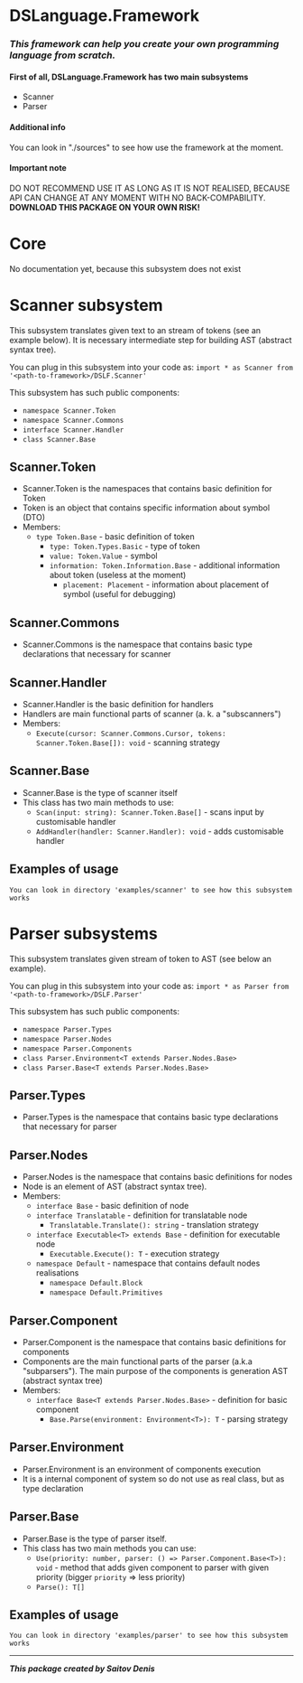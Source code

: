 # DSLanguage.Framework
<div>
  <h3>
    <em>
      This framework can help you create your own programming language from scratch.
    </em>
  </h3>
</div>
<div>
  <h4>First of all, DSLanguage.Framework has two main subsystems</h4>
  <ul> 
    <li>Scanner</li>
    <li>Parser</li>
  </ul>
</div>
<div>
  <h4>Additional info</h4>
  <p>You can look in "./sources" to see how use the framework at the moment.</p>
</div>
<div>
  <h4>Important note</h4> 
  <p>
    DO NOT RECOMMEND USE IT AS LONG AS IT IS NOT REALISED,
    BECAUSE API CAN CHANGE AT ANY MOMENT WITH NO BACK-COMPABILITY.
    <b>DOWNLOAD THIS PACKAGE ON YOUR OWN RISK!</b>
  </p>
</div>

# Core
  No documentation yet, because this subsystem does not exist

# Scanner subsystem
  This subsystem translates given text to an stream of tokens (see an example below).
  It is necessary intermediate step for building AST (abstract syntax tree).

  You can plug in this subsystem into your code as:
  `import * as Scanner from '<path-to-framework>/DSLF.Scanner'`
  
  This subsystem has such public components:
  - `namespace Scanner.Token`
  - `namespace Scanner.Commons`
  - `interface Scanner.Handler`
  - `class Scanner.Base`

  ## Scanner.Token
  - Scanner.Token is the namespaces that contains basic definition for Token
  - Token is an object that contains specific information about symbol (DTO)
  - Members:
    - `type Token.Base` - basic definition of token
      - `type: Token.Types.Basic` - type of token
      - `value: Token.Value` - symbol
      - `information: Token.Information.Base` - additional information about token (useless at the moment)
        - `placement: Placement` - information about placement of symbol (useful for debugging)

  ## Scanner.Commons
  - Scanner.Commons is the namespace that contains basic type declarations that necessary for scanner
  
  ## Scanner.Handler
  - Scanner.Handler is the basic definition for handlers
  - Handlers are main functional parts of scanner (a. k. a "subscanners")
  - Members:
    - `Execute(cursor: Scanner.Commons.Cursor, tokens: Scanner.Token.Base[]): void` - scanning strategy  

  ## Scanner.Base
  - Scanner.Base is the type of scanner itself
  - This class has two main methods to use:
    - `Scan(input: string): Scanner.Token.Base[]` - scans input by customisable handler
    - `AddHandler(handler: Scanner.Handler): void` - adds customisable handler

  ## Examples of usage
    You can look in directory 'examples/scanner' to see how this subsystem works

# Parser subsystems
  This subsystem translates given stream of token to AST (see below an example).
  
  You can plug in this subsystem into your code as:
  `import * as Parser from '<path-to-framework>/DSLF.Parser'`

  This subsystem has such public components:
  - `namespace Parser.Types`
  - `namespace Parser.Nodes`
  - `namespace Parser.Components`
  - `class Parser.Environment<T extends Parser.Nodes.Base>`
  - `class Parser.Base<T extends Parser.Nodes.Base>`
  
  ## Parser.Types
  - Parser.Types is the namespace that contains basic type declarations that necessary for parser

  ## Parser.Nodes 
  - Parser.Nodes is the namespace that contains basic definitions for nodes
  - Node is an element of AST (abstract syntax tree).
  - Members:
    - `interface Base` - basic definition of node
    - `interface Translatable` - definition for translatable node
      - `Translatable.Translate(): string` - translation strategy
    - `interface Executable<T> extends Base` - definition for executable node
      - `Executable.Execute(): T` - execution strategy
    - `namespace Default` - namespace that contains default nodes realisations
      - `namespace Default.Block`
      - `namespace Default.Primitives`

  ## Parser.Component
  - Parser.Component is the namespace that contains basic definitions for components
  - Components are the main functional parts of the parser (a.k.a "subparsers"). 
    The main purpose of the components is generation AST (abstract syntax tree)
  - Members:
    - `interface Base<T extends Parser.Nodes.Base>` - definition for basic component
      - `Base.Parse(environment: Environment<T>): T` - parsing strategy

  ## Parser.Environment
  - Parser.Environment is an environment of components execution
  - It is a internal component of system so do not use as real class, but as type declaration

  ## Parser.Base
  - Parser.Base is the type of parser itself. 
  - This class has two main methods you can use:
    - `Use(priority: number, parser: () => Parser.Component.Base<T>): void` - method that adds given component to parser with given priority (bigger `priority` => less priority)
    - `Parse(): T[]`

  ## Examples of usage
    You can look in directory 'examples/parser' to see how this subsystem works

___

***This package created by Saitov Denis***
